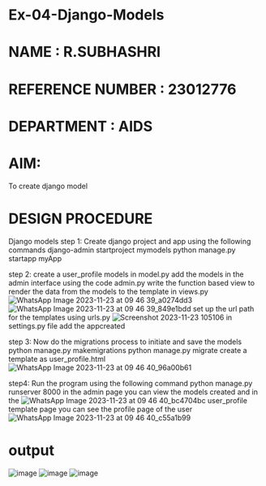 # Ex-04-Django-Models
# NAME : R.SUBHASHRI
# REFERENCE NUMBER : 23012776
# DEPARTMENT : AIDS
# AIM:
To create django model
# DESIGN PROCEDURE
Django models
step 1: Create django project and app using the following commands django-admin startproject
mymodels python manage.py startapp myApp


step 2: create a user_profile models in model.py
add the models in the admin interface using the code admin.py
write the function based view to render the data from the models to the template in views.py
![WhatsApp Image 2023-11-23 at 09 46 39_a0274dd3](https://github.com/SubhashriRavichandran10/ODD2023-WT-Ex-04-Django-Models/assets/145743413/408228df-c26a-44ed-b35f-aca0ebfeb0a1)
![WhatsApp Image 2023-11-23 at 09 46 39_849e1bdd](https://github.com/SubhashriRavichandran10/ODD2023-WT-Ex-04-Django-Models/assets/145743413/d0ac9ffe-a3df-43b4-89e5-c653a167d9ba)
set up the url path for the templates using urls.py
![Screenshot 2023-11-23 105106](https://github.com/SubhashriRavichandran10/ODD2023-WT-Ex-04-Django-Models/assets/145743413/9b50e129-7adb-4114-9d21-d12311564be9)
in settings.py file add the appcreated

step 3: Now do the migrations process to initiate and save the models
python manage.py makemigrations python manage.py migrate create a template as user_profile.html
![WhatsApp Image 2023-11-23 at 09 46 40_96a00b61](https://github.com/SubhashriRavichandran10/ODD2023-WT-Ex-04-Django-Models/assets/145743413/18f35533-20e2-4b68-8d1c-71f9321d96c0)

step4: Run the program using the following command
python manage.py runserver 8000 in the admin page you can view the models created and in the
![WhatsApp Image 2023-11-23 at 09 46 40_bc4704bc](https://github.com/SubhashriRavichandran10/ODD2023-WT-Ex-04-Django-Models/assets/145743413/e6a5ad38-56a4-4dab-95b4-b51158ea76c4)
user_profile template page you can see the profile page of the user
![WhatsApp Image 2023-11-23 at 09 46 40_c55a1b99](https://github.com/SubhashriRavichandran10/ODD2023-WT-Ex-04-Django-Models/assets/145743413/95f3a913-e39b-4e52-94c6-8780cf5c6491)

# output
![image](https://github.com/SubhashriRavichandran10/ODD2023-WT-Ex-04-Django-Models/assets/145743413/5eb11586-245a-432e-b558-802f58bf0253)
![image](https://github.com/SubhashriRavichandran10/ODD2023-WT-Ex-04-Django-Models/assets/145743413/6ee296f8-b72f-4f95-95bc-0f204f6023ce)
![image](https://github.com/SubhashriRavichandran10/ODD2023-WT-Ex-04-Django-Models/assets/145743413/cf0fc27c-de4a-48be-829b-ae583376aab2)
